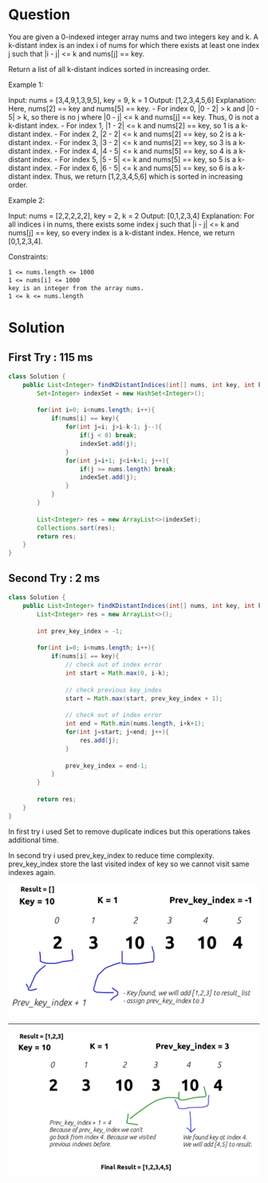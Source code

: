 # Question

You are given a 0-indexed integer array nums and two integers key and k. A k-distant index is an index i of nums for which there exists at least one index j such that |i - j| <= k and nums[j] == key.

Return a list of all k-distant indices sorted in increasing order.

 

Example 1:

Input: nums = [3,4,9,1,3,9,5], key = 9, k = 1
Output: [1,2,3,4,5,6]
Explanation: Here, nums[2] == key and nums[5] == key.
    - For index 0, |0 - 2| > k and |0 - 5| > k, so there is no j where |0 - j| <= k and nums[j] == key. Thus, 0 is not a k-distant index.
    - For index 1, |1 - 2| <= k and nums[2] == key, so 1 is a k-distant index.
    - For index 2, |2 - 2| <= k and nums[2] == key, so 2 is a k-distant index.
    - For index 3, |3 - 2| <= k and nums[2] == key, so 3 is a k-distant index.
    - For index 4, |4 - 5| <= k and nums[5] == key, so 4 is a k-distant index.
    - For index 5, |5 - 5| <= k and nums[5] == key, so 5 is a k-distant index.
    - For index 6, |6 - 5| <= k and nums[5] == key, so 6 is a k-distant index.
    Thus, we return [1,2,3,4,5,6] which is sorted in increasing order. 

Example 2:

Input: nums = [2,2,2,2,2], key = 2, k = 2
Output: [0,1,2,3,4]
Explanation: For all indices i in nums, there exists some index j such that |i - j| <= k and nums[j] == key, so every index is a k-distant index. 
Hence, we return [0,1,2,3,4].

 

Constraints:

    1 <= nums.length <= 1000
    1 <= nums[i] <= 1000
    key is an integer from the array nums.
    1 <= k <= nums.length

# Solution

## First Try : 115 ms

```java
class Solution {
    public List<Integer> findKDistantIndices(int[] nums, int key, int k) {
        Set<Integer> indexSet = new HashSet<Integer>();
        
        for(int i=0; i<nums.length; i++){
            if(nums[i] == key){
                for(int j=i; j>i-k-1; j--){
                    if(j < 0) break;
                    indexSet.add(j);
                }
                for(int j=i+1; j<i+k+1; j++){
                    if(j >= nums.length) break;
                    indexSet.add(j);
                }
            }
        }

        List<Integer> res = new ArrayList<>(indexSet);
        Collections.sort(res);
        return res;
    }
}
```

## Second Try : 2 ms

```java
class Solution {
    public List<Integer> findKDistantIndices(int[] nums, int key, int k) {
        List<Integer> res = new ArrayList<>();

        int prev_key_index = -1;
        
        for(int i=0; i<nums.length; i++){
            if(nums[i] == key){
                // check out of index error
                int start = Math.max(0, i-k);

                // check previous key_index
                start = Math.max(start, prev_key_index + 1);

                // check out of index error
                int end = Math.min(nums.length, i+k+1);
                for(int j=start; j<end; j++){
                    res.add(j);
                }

                prev_key_index = end-1;
            }
        }

        return res;
    }
}
```

In first try i used Set to remove duplicate indices but this operations takes additional time.

In second try i used prev_key_index to reduce time complexity. prev_key_index store the last visited index of key so we cannot visit same indexes again.

![img1](./img1.png)

-------------------------

![img2](./img2.png)